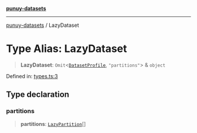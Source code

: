 [**punuy-datasets**](../README.md)

***

[punuy-datasets](../README.md) / LazyDataset

# Type Alias: LazyDataset

> **LazyDataset**: `Omit`\<[`DatasetProfile`](../interfaces/DatasetProfile.md), `"partitions"`\> & `object`

Defined in: [types.ts:3](https://github.com/andrefs/punuy-datasets/blob/03851b8f48601847a6d913b268f740f2a64bc939/src/lib/types.ts#L3)

## Type declaration

### partitions

> **partitions**: [`LazyPartition`](LazyPartition.md)[]

